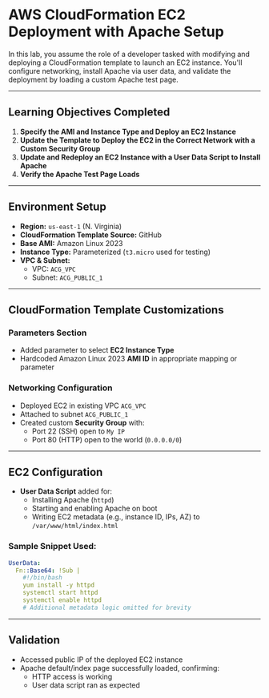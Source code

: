 # AWS CloudFormation EC2 Deployment with Apache Setup

In this lab, you assume the role of a developer tasked with modifying and deploying a CloudFormation template to launch an EC2 instance. You'll configure networking, install Apache via user data, and validate the deployment by loading a custom Apache test page.

---

## Learning Objectives Completed

1. **Specify the AMI and Instance Type and Deploy an EC2 Instance**
2. **Update the Template to Deploy the EC2 in the Correct Network with a Custom Security Group**
3. **Update and Redeploy an EC2 Instance with a User Data Script to Install Apache**
4. **Verify the Apache Test Page Loads**

---

## Environment Setup

- **Region:** `us-east-1` (N. Virginia)
- **CloudFormation Template Source:** GitHub
- **Base AMI:** Amazon Linux 2023
- **Instance Type:** Parameterized (`t3.micro` used for testing)
- **VPC & Subnet:**
  - VPC: `ACG_VPC`
  - Subnet: `ACG_PUBLIC_1`

---

## CloudFormation Template Customizations

### Parameters Section

- Added parameter to select **EC2 Instance Type**
- Hardcoded Amazon Linux 2023 **AMI ID** in appropriate mapping or parameter

### Networking Configuration

- Deployed EC2 in existing VPC `ACG_VPC`
- Attached to subnet `ACG_PUBLIC_1`
- Created custom **Security Group** with:
  - Port 22 (SSH) open to `My IP`
  - Port 80 (HTTP) open to the world (`0.0.0.0/0`)

---

## EC2 Configuration

- **User Data Script** added for:
  - Installing Apache (`httpd`)
  - Starting and enabling Apache on boot
  - Writing EC2 metadata (e.g., instance ID, IPs, AZ) to `/var/www/html/index.html`

### Sample Snippet Used:

```yaml
UserData:
  Fn::Base64: !Sub |
    #!/bin/bash
    yum install -y httpd
    systemctl start httpd
    systemctl enable httpd
    # Additional metadata logic omitted for brevity
```

---

## Validation

- Accessed public IP of the deployed EC2 instance
- Apache default/index page successfully loaded, confirming:
  - HTTP access is working
  - User data script ran as expected
